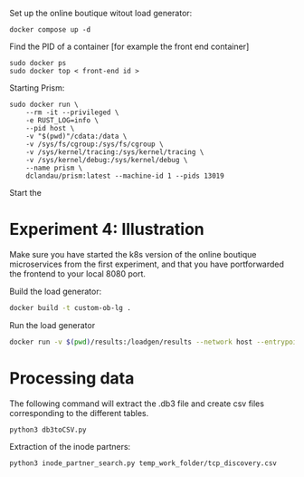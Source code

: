 Set up the online boutique witout load generator:
```
docker compose up -d
```

Find the PID of a container [for example the front end container]
```
sudo docker ps
sudo docker top < front-end id >
```

Starting Prism:
```
sudo docker run \
    --rm -it --privileged \
    -e RUST_LOG=info \
    --pid host \
    -v "$(pwd)"/cdata:/data \
    -v /sys/fs/cgroup:/sys/fs/cgroup \
    -v /sys/kernel/tracing:/sys/kernel/tracing \
    -v /sys/kernel/debug:/sys/kernel/debug \
    --name prism \
    dclandau/prism:latest --machine-id 1 --pids 13019
```

Start the 


# Experiment 4: Illustration

Make sure you have started the k8s version of the online boutique microservices from the first experiment, and that you have portforwarded the frontend to your local 8080 port.

Build the load generator: 
```bash
docker build -t custom-ob-lg .
```

Run the load generator
```bash
docker run -v $(pwd)/results:/loadgen/results --network host --entrypoint locust custom-ob-lg --headless -t 5m -u 1 --csv results/load --csv-full-history --host http://localhost:8080
```




# Processing data
The following command will extract the .db3 file and create csv files corresponding to the different tables.
```
python3 db3toCSV.py
```

Extraction of the inode partners:
```
python3 inode_partner_search.py temp_work_folder/tcp_discovery.csv
```